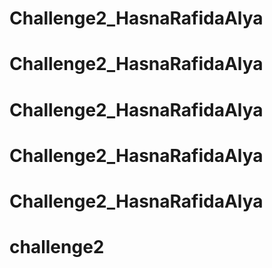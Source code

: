 # Challenge2_HasnaRafidaAlya
# Challenge2_HasnaRafidaAlya
# Challenge2_HasnaRafidaAlya
# Challenge2_HasnaRafidaAlya
# Challenge2_HasnaRafidaAlya
# challenge2
